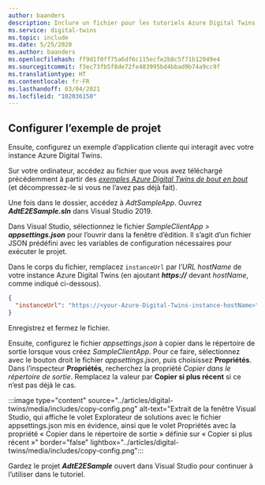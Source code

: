 ```yaml
---
author: baanders
description: Inclure un fichier pour les tutoriels Azure Digital Twins - Configuration de l’exemple de projet
ms.service: digital-twins
ms.topic: include
ms.date: 5/25/2020
ms.author: baanders
ms.openlocfilehash: ff9d1f0ff75a6df6c115ecfe2b8c5f71b12049e4
ms.sourcegitcommit: f3ec73fb5f8de72fe483995bd4bbad9b74a9cc9f
ms.translationtype: HT
ms.contentlocale: fr-FR
ms.lasthandoff: 03/04/2021
ms.locfileid: "102036150"
---
```

## <a name="configure-the-sample-project"></a>Configurer l’exemple de projet

Ensuite, configurez un exemple d’application cliente qui interagit avec votre instance Azure Digital Twins.

Sur votre ordinateur, accédez au fichier que vous avez téléchargé précédemment à partir des [*exemples Azure Digital Twins de bout en bout*](/samples/azure-samples/digital-twins-samples/digital-twins-samples) (et décompressez-le si vous ne l’avez pas déjà fait).

Une fois dans le dossier, accédez à _AdtSampleApp_. Ouvrez _**AdtE2ESample.sln**_ dans Visual Studio 2019. 

Dans Visual Studio, sélectionnez le fichier _SampleClientApp > **appsettings.json**_ pour l’ouvrir dans la fenêtre d’édition. Il s’agit d’un fichier JSON prédéfini avec les variables de configuration nécessaires pour exécuter le projet.

Dans le corps du fichier, remplacez `instanceUrl` par l’*URL hostName* de votre instance Azure Digital Twins (en ajoutant **_https://_** devant *hostName*, comme indiqué ci-dessous).

```json
{
  "instanceUrl": "https://<your-Azure-Digital-Twins-instance-hostName>"
}
```

Enregistrez et fermez le fichier. 

Ensuite, configurez le fichier *appsettings.json* à copier dans le répertoire de sortie lorsque vous créez *SampleClientApp*. Pour ce faire, sélectionnez avec le bouton droit le fichier *appsettings.json*, puis choisissez **Propriétés**. Dans l’inspecteur **Propriétés**, recherchez la propriété *Copier dans le répertoire de sortie*. Remplacez la valeur par **Copier si plus récent** si ce n’est pas déjà le cas.

:::image type="content" source="../articles/digital-twins/media/includes/copy-config.png" alt-text="Extrait de la fenêtre Visual Studio, qui affiche le volet Explorateur de solutions avec le fichier appsettings.json mis en évidence, ainsi que le volet Propriétés avec la propriété « Copier dans le répertoire de sortie » définie sur « Copier si plus récent »" border="false" lightbox="../articles/digital-twins/media/includes/copy-config.png":::

Gardez le projet _**AdtE2ESample**_ ouvert dans Visual Studio pour continuer à l’utiliser dans le tutoriel.

